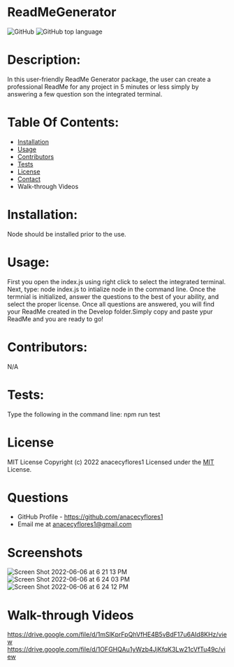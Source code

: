 # ReadMeGenerator

![GitHub](https://img.shields.io/github/license/anacecyflores1/ReadMeGenerator)
![GitHub top language](https://img.shields.io/github/languages/top/anacecyflores1/ReadMeGenerator)

# Description:

In this user-friendly ReadMe Generator package, the user can create a professional ReadMe for any project in 5 minutes or less simply by answering a few question son the integrated terminal.

# Table Of Contents:

- [Installation](#Installation)
- [Usage](#Usage)
- [Contributors](#Contributors)
- [Tests](#Tests)
- [License](#License)
- [Contact](#Contact)
- Walk-through Videos

# Installation:

Node should be installed prior to the use.

# Usage:

First you open the index.js using right click to select the integrated terminal. Next, type: node index.js to intialize node in the command line. Once the termnial is initialized, answer the questions to the best of your ability, and select the proper license. Once all questions are answered, you will find your ReadMe created in the Develop folder.Simply copy and paste ypur ReadMe and you are ready to go!

# Contributors:

N/A

# Tests:

Type the following in the command line: npm run test

# License

MIT License
Copyright (c) 2022 anacecyflores1
Licensed under the [MIT](https://opensource.org/licenses/MIT) License.

# Questions

- GitHub Profile - https://github.com/anacecyflores1
- Email me at anacecyflores1@gmail.com

# Screenshots

![Screen Shot 2022-06-06 at 6 21 13 PM](https://user-images.githubusercontent.com/95557040/172266924-1f8bac05-e37e-4f43-9d95-675398b6d5ca.png)
![Screen Shot 2022-06-06 at 6 24 03 PM](https://user-images.githubusercontent.com/95557040/172266927-09c26264-d848-44fe-a3a0-d4400a823ab9.png)
![Screen Shot 2022-06-06 at 6 24 12 PM](https://user-images.githubusercontent.com/95557040/172266928-4fcba883-bf51-416b-aeca-eb5682620db0.png)

# Walk-through Videos
 https://drive.google.com/file/d/1mSlKprFpQhVfHE4B5vBdF17u6AId8KHz/view
 https://drive.google.com/file/d/1OFGHQAu1yWzb4JjKfqK3Lw21cVfTu49c/view
 
